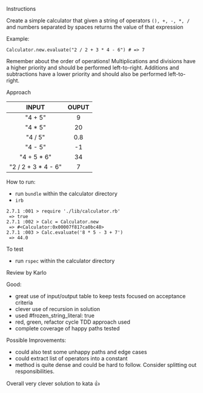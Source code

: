 Instructions

Create a simple calculator that given a string of operators ```(), +, -, *, /``` and numbers separated by spaces returns the value of that expression

Example:

```Calculator.new.evaluate("2 / 2 + 3 * 4 - 6") # => 7```

Remember about the order of operations! 
Multiplications and divisions have a higher priority and should be performed left-to-right.
Additions and subtractions have a lower priority and should also be performed left-to-right.


Approach 

| INPUT | OUPUT |
| :---: | :---: | 
| "4 + 5" | 9 | 
| "4 * 5" | 20 | 
| "4 / 5" | 0.8 | 
| "4 - 5" | -1 | 
| "4 + 5 * 6" | 34 | 
| "2 / 2 + 3 * 4 - 6" | 7 |

How to run:
- run ``bundle`` within the calculator directory 
- ```irb```

```
2.7.1 :001 > require './lib/calculator.rb'
 => true 
2.7.1 :002 > Calc = Calculator.new
 => #<Calculator:0x00007f817ca0bc48> 
2.7.1 :003 > Calc.evaluate('8 * 5 - 3 + 7')
 => 44.0 
 ```


To test 
- run ``rspec`` within the calculator directory


Review by Karlo 

Good:
- great use of input/output table to keep tests focused on acceptance criteria
- clever use of recursion in solution
- used #frozen_string_literal: true
- red, green, refactor cycle TDD approach used
- complete coverage of happy paths tested

Possible Improvements:
- could also test some unhappy paths and edge cases
- could extract list of operators into a constant
- method is quite dense and could be hard to follow. Consider splitting out responsibilities.

Overall very clever solution to kata :thumbsup:

